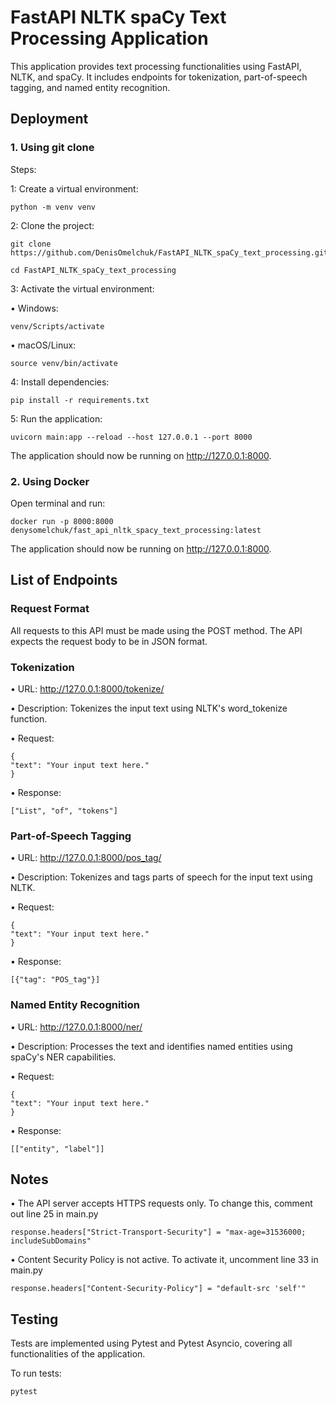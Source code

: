 
# FastAPI NLTK spaCy Text Processing Application

This application provides text processing functionalities using FastAPI, NLTK, and spaCy. It includes endpoints for tokenization, part-of-speech tagging, and named entity recognition.




## Deployment

### 1. Using git clone
Steps:

1: Create a virtual environment: 

    python -m venv venv

2: Clone the project:

    git clone https://github.com/DenisOmelchuk/FastAPI_NLTK_spaCy_text_processing.git

    cd FastAPI_NLTK_spaCy_text_processing

3: Activate the virtual environment:

• Windows:

    venv/Scripts/activate

• macOS/Linux:

    source venv/bin/activate


4: Install dependencies:

    pip install -r requirements.txt

5: Run the application:

    uvicorn main:app --reload --host 127.0.0.1 --port 8000

The application should now be running on http://127.0.0.1:8000.

### 2. Using Docker

Open terminal and run:

    docker run -p 8000:8000 denysomelchuk/fast_api_nltk_spacy_text_processing:latest

The application should now be running on http://127.0.0.1:8000.


## List of Endpoints

### Request Format
All requests to this API must be made using the POST method. The API expects the request body to be in JSON format.

### Tokenization

• URL: http://127.0.0.1:8000/tokenize/

• Description: Tokenizes the input text using NLTK's word_tokenize function.

• Request:

    {
    "text": "Your input text here."
    }

• Response:

    ["List", "of", "tokens"]


### Part-of-Speech Tagging

• URL: http://127.0.0.1:8000/pos_tag/

• Description: Tokenizes and tags parts of speech for the input text using NLTK.

• Request:

    {
    "text": "Your input text here."
    }

• Response:

    [{"tag": "POS_tag"}]


### Named Entity Recognition

• URL: http://127.0.0.1:8000/ner/

• Description: Processes the text and identifies named entities using spaCy's NER capabilities.

• Request:

    {
    "text": "Your input text here."
    }

• Response:

    [["entity", "label"]]


## Notes

•  The API server accepts HTTPS requests only. To change this, comment out line 25 in main.py

    response.headers["Strict-Transport-Security"] = "max-age=31536000; includeSubDomains"

• Content Security Policy is not active. To activate it, uncomment line 33 in main.py

    response.headers["Content-Security-Policy"] = "default-src 'self'"

## Testing

Tests are implemented using Pytest and Pytest Asyncio, covering all functionalities of the application.

To run tests:

    pytest








